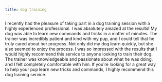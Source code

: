 ```yaml
---
title: dog training
---
```


I recently had the pleasure of taking part in a dog training session with a highly experienced professional. I was absolutely amazed at the results! My dog was able to learn new commands and tricks in a matter of minutes. The trainer was incredibly patient and kind with my pup, and I could tell that he truly cared about her progress. Not only did my dog learn quickly, but she also seemed to enjoy the process. I was so impressed with the results that I would highly recommend this service to anyone looking to train their dog. The trainer was knowledgeable and passionate about what he was doing, and I felt completely comfortable with him. If you're looking for a great way to help your pup learn new tricks and commands, I highly recommend this dog training service.